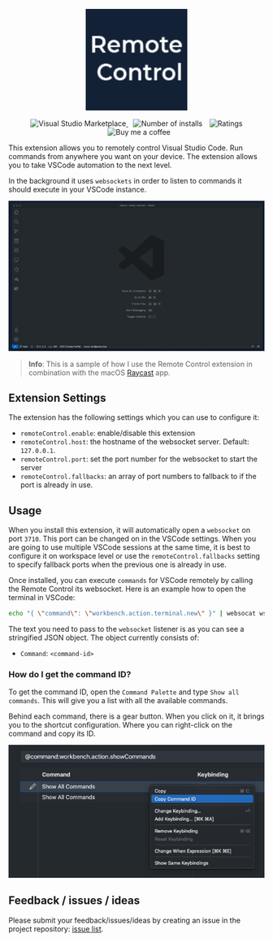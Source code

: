 <p align="center">
  <a href="https://marketplace.visualstudio.com/items?itemName=eliostruyf.vscode-remote-control">
    <img alt="Remote Control" src="./assets/logo.png" height="200">
  </a>
</p>

<p align="center">
  <a href="https://marketplace.visualstudio.com/items?itemName=eliostruyf.vscode-remote-control" title="Check it out on the Visual Studio Marketplace">
    <img src="https://vsmarketplacebadge.apphb.com/version/eliostruyf.vscode-remote-control.svg" alt="Visual Studio Marketplace" style="display: inline-block" />
  </a>

  <img src="https://vsmarketplacebadge.apphb.com/installs/eliostruyf.vscode-remote-control.svg" alt="Number of installs"  style="display: inline-block;margin-left:10px" />
  
  <img src="https://vsmarketplacebadge.apphb.com/rating/eliostruyf.vscode-remote-control.svg" alt="Ratings" style="display: inline-block;margin-left:10px" />

  <a href="https://www.buymeacoffee.com/zMeFRy9" title="Buy me a coffee" style="margin-left:10px">
    <img src="https://img.shields.io/badge/Buy%20me%20a%20coffee-€%203-blue?logo=buy-me-a-coffee&style=flat" alt="Buy me a coffee" style="display: inline-block" />
  </a>
</p>

This extension allows you to remotely control Visual Studio Code. Run commands from anywhere you want on your device. The extension allows you to take VSCode automation to the next level.

In the background it uses `websockets` in order to listen to commands it should execute in your VSCode instance.

![](assets/example.gif)

> **Info**: This is a sample of how I use the Remote Control extension in combination with the macOS [Raycast](https://raycast.com/) app.

## Extension Settings

The extension has the following settings which you can use to configure it:

* `remoteControl.enable`: enable/disable this extension
* `remoteControl.host`: the hostname of the websocket server. Default: `127.0.0.1`.
* `remoteControl.port`: set the port number for the websocket to start the server
* `remoteControl.fallbacks`: an array of port numbers to fallback to if the port is already in use.

## Usage

When you install this extension, it will automatically open a `websocket` on port `3710`. This port can be changed on in the VSCode settings. When you are going to use multiple VSCode sessions at the same time, it is best to configure it on workspace level or use the `remoteControl.fallbacks` setting to specify fallback ports when the previous one is already in use.

Once installed, you can execute `commands` for VSCode remotely by calling the Remote Control its websocket. Here is an example how to open the terminal in VSCode:

```bash
echo "{ \"command\": \"workbench.action.terminal.new\" }" | websocat ws://localhost:3710
```

The text you need to pass to the `websocket` listener is as you can see a stringified JSON object. The object currently consists of:

- `Command`: `<command-id>`

### How do I get the command ID?

To get the command ID, open the `Command Palette` and type `Show all commands`. This will give you a list with all the available commands. 

Behind each command, there is a gear button. When you click on it, it brings you to the shortcut configuration. Where you can right-click on the command and copy its ID.

![](assets/command-id.png)

## Feedback / issues / ideas

Please submit your feedback/issues/ideas by creating an issue in the project repository: [issue list](https://github.com/estruyf/vscode-remote-control/issues).